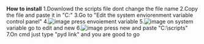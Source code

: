 **How to install**
1.Downlowd the scripts file dont change the file name 
2.Copy the file and paste it in "C:\"
3.Go to "Edit the system enviorenment variable control panel"
4.![image](https://github.com/user-attachments/assets/d30a333e-1279-47c3-a85f-ce88ddf53c13) press envoiement variable 
5.![image](https://github.com/user-attachments/assets/2d3d7cf0-a57f-4e19-b1cc-b999505c7e15) on system variable go to edit and new 
6.![image](https://github.com/user-attachments/assets/38dc1909-5033-46fc-ad5c-b5a86f86b06a) press new and paste "C:\scripts" 
7.On cmd just type "pyd link" and you are good to go


